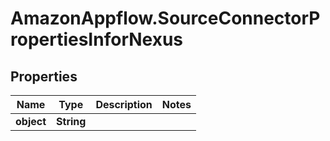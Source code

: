 # AmazonAppflow.SourceConnectorPropertiesInforNexus

## Properties

Name | Type | Description | Notes
------------ | ------------- | ------------- | -------------
**object** | **String** |  | 


